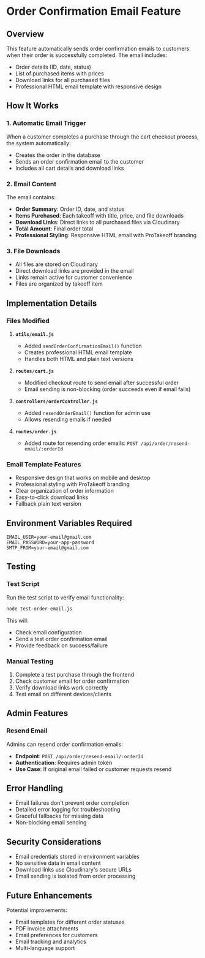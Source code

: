 # Order Confirmation Email Feature

## Overview

This feature automatically sends order confirmation emails to customers when their order is successfully completed. The email includes:

- Order details (ID, date, status)
- List of purchased items with prices
- Download links for all purchased files
- Professional HTML email template with responsive design

## How It Works

### 1. Automatic Email Trigger
When a customer completes a purchase through the cart checkout process, the system automatically:
- Creates the order in the database
- Sends an order confirmation email to the customer
- Includes all cart details and download links

### 2. Email Content
The email contains:
- **Order Summary**: Order ID, date, and status
- **Items Purchased**: Each takeoff with title, price, and file downloads
- **Download Links**: Direct links to all purchased files via Cloudinary
- **Total Amount**: Final order total
- **Professional Styling**: Responsive HTML email with ProTakeoff branding

### 3. File Downloads
- All files are stored on Cloudinary
- Direct download links are provided in the email
- Links remain active for customer convenience
- Files are organized by takeoff item

## Implementation Details

### Files Modified
1. **`utils/email.js`**
   - Added `sendOrderConfirmationEmail()` function
   - Creates professional HTML email template
   - Handles both HTML and plain text versions

2. **`routes/cart.js`**
   - Modified checkout route to send email after successful order
   - Email sending is non-blocking (order succeeds even if email fails)

3. **`controllers/orderController.js`**
   - Added `resendOrderEmail()` function for admin use
   - Allows resending emails if needed

4. **`routes/order.js`**
   - Added route for resending order emails: `POST /api/order/resend-email/:orderId`

### Email Template Features
- Responsive design that works on mobile and desktop
- Professional styling with ProTakeoff branding
- Clear organization of order information
- Easy-to-click download links
- Fallback plain text version

## Environment Variables Required

```env
EMAIL_USER=your-email@gmail.com
EMAIL_PASSWORD=your-app-password
SMTP_FROM=your-email@gmail.com
```

## Testing

### Test Script
Run the test script to verify email functionality:

```bash
node test-order-email.js
```

This will:
- Check email configuration
- Send a test order confirmation email
- Provide feedback on success/failure

### Manual Testing
1. Complete a test purchase through the frontend
2. Check customer email for order confirmation
3. Verify download links work correctly
4. Test email on different devices/clients

## Admin Features

### Resend Email
Admins can resend order confirmation emails:
- **Endpoint**: `POST /api/order/resend-email/:orderId`
- **Authentication**: Requires admin token
- **Use Case**: If original email failed or customer requests resend

## Error Handling

- Email failures don't prevent order completion
- Detailed error logging for troubleshooting
- Graceful fallbacks for missing data
- Non-blocking email sending

## Security Considerations

- Email credentials stored in environment variables
- No sensitive data in email content
- Download links use Cloudinary's secure URLs
- Email sending is isolated from order processing

## Future Enhancements

Potential improvements:
- Email templates for different order statuses
- PDF invoice attachments
- Email preferences for customers
- Email tracking and analytics
- Multi-language support 